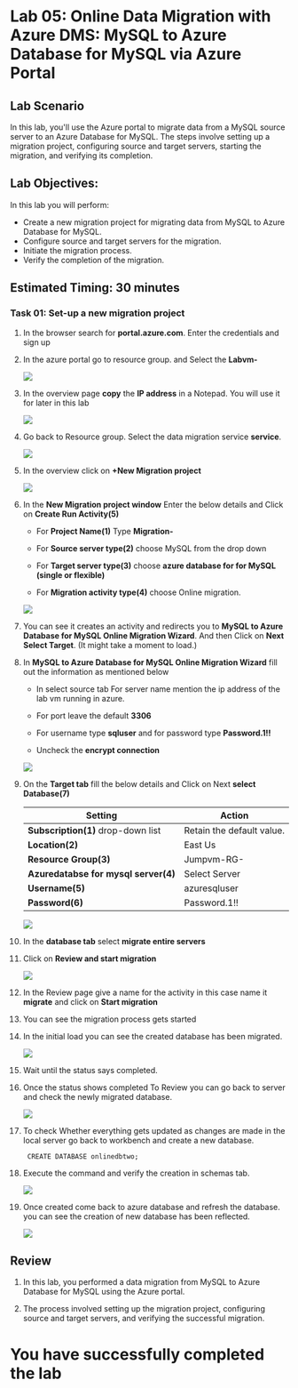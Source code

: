 # Lab 05: Online Data Migration with Azure DMS: MySQL to Azure Database for MySQL via Azure Portal

## Lab Scenario

In this lab, you'll use the Azure portal to migrate data from a MySQL source server to an Azure Database for MySQL. The steps involve setting up a migration project, configuring source and target servers, starting the migration, and verifying its completion.

## Lab Objectives:

In this lab you will perform:

+   Create a new migration project for migrating data from MySQL to Azure Database for MySQL.
+   Configure source and target servers for the migration.
+   Initiate the migration process.
+   Verify the completion of the migration.

## Estimated Timing: 30 minutes

### Task 01: Set-up a new migration project

1. In the browser search for **portal.azure.com**. Enter the credentials and sign up

1. In the azure portal go to resource group. and Select the **Labvm-<inject key="Deployment ID" enableCopy="false"/>**

   ![](Media/edit07.png)

1. In the overview page **copy** the **IP address** in a Notepad. You will use it for later in this lab

   ![](Media/049.png)

1. Go back to Resource group. Select the data migration service **service<inject key="Deployment ID" enableCopy="false"/>**.

   ![](Media/sixteen.png)

1. In the overview click on **+New Migration project**

   ![](Media/Seventeen.png)

1. In the **New Migration project window** Enter the below details and Click on **Create Run Activity(5)**

   - For **Project Name(1)** Type **Migration-<inject key="Deployment ID" enableCopy="false"/>**

   - For **Source server type(2)** choose MySQL from the drop down

   - For **Target server type(3)** choose **azure database for for MySQL (single or flexible)**

   - For **Migration activity type(4)** choose Online migration.

   ![](Media/eighteen.png)

1. You can see it creates an activity and redirects you to **MySQL to Azure Database for MySQL Online Migration Wizard**. And then Click on **Next Select Target**. (It might take a moment to load.)

1. In **MySQL to Azure Database for MySQL Online Migration Wizard** fill out the information as mentioned below

   - In select source tab For server name mention the ip address of the lab vm running in azure.
     
   - For port leave the default **3306**

   - For username type **sqluser** and for password type **Password.1!!**

   - Uncheck the **encrypt connection**

   ![](Media/nineteen.png)

1. On the **Target tab** fill the below details and Click on Next **select Database(7)** 

    | Setting                          | Action                           |
    | -------------------------------- | -------------------------------- |
    | **Subscription(1)** drop-down list  | Retain the default value.        |
    | **Location(2)**                     | East Us                          |
    | **Resource Group(3)**               | Jumpvm-RG-<inject key="Deployment ID" enableCopy="false"/>                  |
    | **Azuredatabse for mysql server(4)**  | Select Server<inject key="Deployment ID" enableCopy="false"/>             |
    | **Username(5)**                      | azuresqluser                    |
    | **Password(6)**                      | Password.1!!                    |

   ![](Media/twenty.png)

1. In the **database tab** select **migrate entire servers**

1. Click on **Review and start migration**

   ![](Media/twentyone.png)

1. In the Review page give a name for the activity in this case name it **migrate** and click on **Start migration**

1. You can see the migration process gets started

1. In the initial load you can see the created database has been migrated.

   ![](Media/0054.png)

1. Wait until the status says completed.

1. Once the status shows completed To Review you can go back to server and check the newly migrated database.

   ![](Media/0055.png)

1. To check Whether everything gets updated as changes are made in the local server go back to workbench and create a new database.

   ```
    CREATE DATABASE onlinedbtwo;

   ```
1. Execute the command and verify the creation in schemas tab.

   ![](Media/056.png)

1. Once created come back to azure database and refresh the database. you can see the creation of new database has been reflected.

   ![](Media/057.png)


## Review

1. In this lab, you performed a data migration from MySQL to Azure Database for MySQL using the Azure portal.

1. The process involved setting up the migration project, configuring source and target servers, and verifying the successful migration.

# You have successfully completed the lab




  
